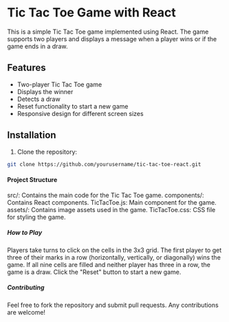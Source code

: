 # Tic Tac Toe Game with React

This is a simple Tic Tac Toe game implemented using React. The game supports two players and displays a message when a player wins or if the game ends in a draw.

## Features

- Two-player Tic Tac Toe game
- Displays the winner
- Detects a draw
- Reset functionality to start a new game
- Responsive design for different screen sizes

## Installation

1. Clone the repository:

```bash
git clone https://github.com/yourusername/tic-tac-toe-react.git
```
#### Project Structure
src/: Contains the main code for the Tic Tac Toe game.
components/: Contains React components.
TicTacToe.js: Main component for the game.
assets/: Contains image assets used in the game.
TicTacToe.css: CSS file for styling the game.

##### How to Play
Players take turns to click on the cells in the 3x3 grid.
The first player to get three of their marks in a row (horizontally, vertically, or diagonally) wins the game.
If all nine cells are filled and neither player has three in a row, the game is a draw.
Click the "Reset" button to start a new game.

##### Contributing
Feel free to fork the repository and submit pull requests. Any contributions are welcome!

